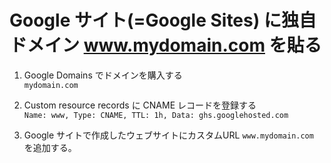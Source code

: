 # Google サイト(=Google Sites) に独自ドメイン www.mydomain.com を貼る

1. Google Domains でドメインを購入する  
    ```mydomain.com```

2. Custom resource records に CNAME レコードを登録する  
    ```Name: www, Type: CNAME, TTL: 1h, Data: ghs.googlehosted.com```

3. Google サイトで作成したウェブサイトにカスタムURL ```www.mydomain.com``` を追加する。
